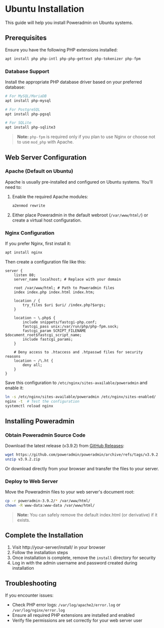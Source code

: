 # Ubuntu Installation

This guide will help you install Poweradmin on Ubuntu systems.

## Prerequisites

Ensure you have the following PHP extensions installed:

```bash
apt install php php-intl php-php-gettext php-tokenizer php-fpm
```

### Database Support

Install the appropriate PHP database driver based on your preferred database:

```bash
# For MySQL/MariaDB
apt install php-mysql

# For PostgreSQL
apt install php-pgsql

# For SQLite
apt install php-sqlite3
```

> **Note:** `php-fpm` is required only if you plan to use Nginx or choose not to use `mod_php` with Apache.

## Web Server Configuration

### Apache (Default on Ubuntu)

Apache is usually pre-installed and configured on Ubuntu systems. You'll need to:

1. Enable the required Apache modules:
   ```bash
   a2enmod rewrite
   ```

2. Either place Poweradmin in the default webroot (`/var/www/html/`) or create a virtual host configuration.

### Nginx Configuration

If you prefer Nginx, first install it:

```bash
apt install nginx
```

Then create a configuration file like this:

```nginx
server {
    listen 80;
    server_name localhost; # Replace with your domain

    root /var/www/html; # Path to Poweradmin files
    index index.php index.html index.htm;

    location / {
        try_files $uri $uri/ /index.php?$args;
    }

    location ~ \.php$ {
        include snippets/fastcgi-php.conf;
        fastcgi_pass unix:/var/run/php/php-fpm.sock;
        fastcgi_param SCRIPT_FILENAME $document_root$fastcgi_script_name;
        include fastcgi_params;
    }

    # Deny access to .htaccess and .htpasswd files for security reasons
    location ~ /\.ht {
        deny all;
    }
}
```

Save this configuration to `/etc/nginx/sites-available/poweradmin` and enable it:

```bash
ln -s /etc/nginx/sites-available/poweradmin /etc/nginx/sites-enabled/
nginx -t  # Test the configuration
systemctl reload nginx
```

## Installing Poweradmin

### Obtain Poweradmin Source Code

Download the latest release (v3.9.2) from [GitHub Releases](https://github.com/poweradmin/poweradmin/releases):

```bash
wget https://github.com/poweradmin/poweradmin/archive/refs/tags/v3.9.2.zip
unzip v3.9.2.zip
```

Or download directly from your browser and transfer the files to your server.

### Deploy to Web Server

Move the Poweradmin files to your web server's document root:

```bash
cp -r poweradmin-3.9.2/* /var/www/html/
chown -R www-data:www-data /var/www/html/
```

> **Note:** You can safely remove the default index.html (or derivative) if it exists.

## Complete the Installation

1. Visit http://your-server/install/ in your browser
2. Follow the installation steps
3. Once installation is complete, remove the `install` directory for security
4. Log in with the admin username and password created during installation

## Troubleshooting

If you encounter issues:

- Check PHP error logs: `/var/log/apache2/error.log` or `/var/log/nginx/error.log`
- Ensure all required PHP extensions are installed and enabled
- Verify file permissions are set correctly for your web server user